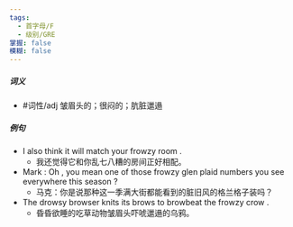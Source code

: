 ```yaml
---
tags:
  - 首字母/F
  - 级别/GRE
掌握: false
模糊: false
---
```

##### 词义
- #词性/adj  皱眉头的；很闷的；肮脏邋遢
##### 例句
- I also think it will match your frowzy room .
	- 我还觉得它和你乱七八糟的房间正好相配。
- Mark : Oh , you mean one of those frowzy glen plaid numbers you see everywhere this season ?
	- 马克：你是说那种这一季满大街都能看到的脏旧风的格兰格子装吗？
- The drowsy browser knits its brows to browbeat the frowzy crow .
	- 昏昏欲睡的吃草动物皱眉头吓唬邋遢的乌鸦。
